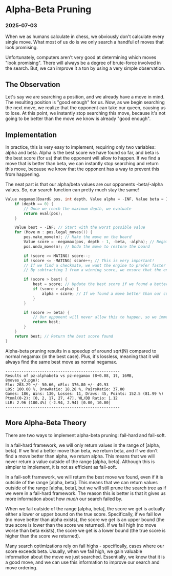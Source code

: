 # Alpha-Beta Pruning
### 2025-07-03

When we as humans calculate in chess, we obviously don't calculate every single move. What most of us do is we only search a handful of moves that look promising.

Unfortunately, computers aren't very good at determining which moves "look promising". There will always be a degree of brute-force involved in the search. But, we can improve it a ton by using a very simple observation.

## The Observation

Let's say we are searching a position, and we already have a move in mind. The resulting position is "good enough" for us. Now, as we begin searching the next move, we realize that the opponent can take our queen, causing us to lose. At this point, we instantly stop searching this move, because it's not going to be better than the move we know is already "good enough".

## Implementation

In practice, this is very easy to implement, requiring only two variables: alpha and beta. Alpha is the best score we have found so far, and beta is the best score (for us) that the opponent will allow to happen. If we find a move that is better than beta, we can instantly stop searching and return this move, because we know that the opponent has a way to prevent this from happening.

The neat part is that our alpha/beta values are our opponents -beta/-alpha values. So, our search function can pretty much stay the same!

```cpp
Value negamax(Board& pos, int depth, Value alpha = -INF, Value beta = INF) {
	if (depth == 0) {
		// Once we reach the maximum depth, we evaluate
		return eval(pos);
	}

	Value best = -INF; // Start with the worst possible value
	for (Move m : pos.legal_moves()) {
		pos.make_move(m); // Make the move on the board
		Value score = -negamax(pos, depth - 1, -beta, -alpha); // Negate the score for our perspective
		pos.undo_move(m); // Undo the move to restore the board

		if (score >= MATING) score--;
		if (score <= -MATING) score++; // This is very important!
		// If we find a checkmate, we want the engine to prefer faster mates.
		// By subtracting 1 from a winning score, we ensure that the engine prefers mates in fewer moves (or tries to survive as long as possible).

		if (score > best) {
			best = score; // Update the best score if we found a better one
			if (score > alpha) {
				alpha = score; // If we found a move better than our current best move, update it
			}
		}

		if (score >= beta) {
			// Our opponent will never allow this to happen, so we immediately terminate.
			return best;
		}
	}
	return best; // Return the best score found
}
```

Alpha-beta pruning results in a speedup of around sqrt(N) compared to normal negamax (in the best case). Plus, it's lossless, meaning that it will always find the same best move as normal negamax.

```
--------------------------------------------------
Results of pz-alphabeta vs pz-negamax (8+0.08, 1t, 16MB, 8moves_v3.pgn):
Elo: 263.29 +/- 50.66, nElo: 376.80 +/- 49.93
LOS: 100.00 %, DrawRatio: 18.28 %, PairsRatio: 37.00
Games: 186, Wins: 130, Losses: 11, Draws: 45, Points: 152.5 (81.99 %)
Ptnml(0-2): [0, 2, 17, 27, 47], WL/DD Ratio: 1.12
LLR: 2.96 (100.4%) (-2.94, 2.94) [0.00, 10.00]
--------------------------------------------------
```

## More Alpha-Beta Theory

There are two ways to implement alpha-beta pruning: fail-hard and fail-soft.

In a fail-hard framework, we will only return values in the range of [alpha, beta]. If we find a better move than beta, we return beta, and if we don't find a move better than alpha, we return alpha. This means that we will never return a value outside of the range [alpha, beta]. Although this is simpler to implement, it is not as efficient as fail-soft.

In a fail-soft framework, we will return the best move we found, even if it is outside of the range [alpha, beta]. This means that we can return values outside of the range [alpha, beta], but we will still prune the search tree as if we were in a fail-hard framework. The reason this is better is that it gives us more information about how *much* our search failed by.

When we fail outside of the range [alpha, beta], the score we get is actually either a lower or upper bound on the true score. Specifically, if we fail low (no move better than alpha exists), the score we get is an upper bound (the true score is lower than the score we returned). If we fail high (no move worse than beta exists), the score we get is a lower bound (the true score is higher than the score we returned).

Many search optimizations rely on fail highs - specifically, cases where our score exceeds beta. Usually, when we fail high, we gain valuable information about the move we just searched. Essentially, we know that it is a good move, and we can use this information to improve our search and move ordering.
